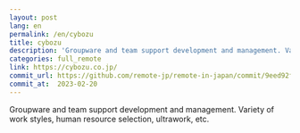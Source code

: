 ```yaml
---
layout: post
lang: en
permalink: /en/cybozu
title: cybozu
description: 'Groupware and team support development and management. Variety of work styles, human resource selection, ultrawork, etc.'
categories: full_remote
link: https://cybozu.co.jp/
commit_url: https://github.com/remote-jp/remote-in-japan/commit/9eed92f0774c582d59dd05d6e0ce960312de3522
commit_at:  2023-02-20
---
```


<p>Groupware and team support development and management. Variety of work styles, human resource selection, ultrawork, etc.</p>
